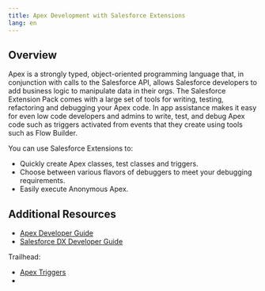 ```yaml
---
title: Apex Development with Salesforce Extensions
lang: en
---
```


## Overview

Apex is a strongly typed, object-oriented programming language that, in conjunction with calls to the Salesforce API, allows Salesforce developers to add business logic to manipulate data in their orgs. 
The Salesforce Extension Pack comes with a large set of tools for writing, testing, refactoring and debugging your Apex code. In app assistance makes it easy for even low code developers and admins to write, test, and debug Apex code such as triggers activated from events that they create using tools such as Flow Builder. 

You can use Salesforce Extensions to:
-  Quickly create Apex classes, test classes and triggers.
-  Choose between various flavors of debuggers to meet your debugging requirements.
-  Easily execute Anonymous Apex.

## Additional Resources

- [Apex Developer Guide](https://developer.salesforce.com/docs/atlas.en-us.apexcode.meta/apexcode/apex_dev_guide.htm)
- [Salesforce DX Developer Guide](https://developer.salesforce.com/docs/atlas.en-us.sfdx_dev.meta/sfdx_dev)

Trailhead:
- [Apex Triggers](https://trailhead.salesforce.com/content/learn/modules/apex_triggers)
- 
